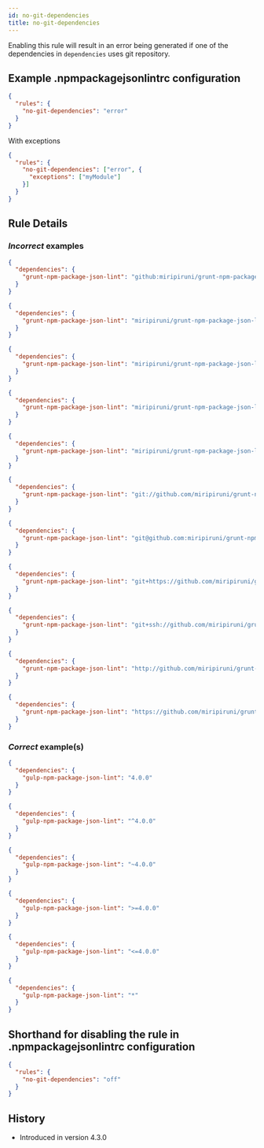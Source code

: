 ```yaml
---
id: no-git-dependencies
title: no-git-dependencies
---
```


Enabling this rule will result in an error being generated if one of the dependencies in `dependencies` uses git repository.

## Example .npmpackagejsonlintrc configuration

```json
{
  "rules": {
    "no-git-dependencies": "error"
  }
}
```

With exceptions

```json
{
  "rules": {
    "no-git-dependencies": ["error", {
      "exceptions": ["myModule"]
    }]
  }
}
```

## Rule Details

### *Incorrect* examples

```json
{
  "dependencies": {
    "grunt-npm-package-json-lint": "github:miripiruni/grunt-npm-package-json-lint"
  }
}
```

```json
{
  "dependencies": {
    "grunt-npm-package-json-lint": "miripiruni/grunt-npm-package-json-lint"
  }
}
```

```json
{
  "dependencies": {
    "grunt-npm-package-json-lint": "miripiruni/grunt-npm-package-json-lint#miri/issue-42"
  }
}
```

```json
{
  "dependencies": {
    "grunt-npm-package-json-lint": "miripiruni/grunt-npm-package-json-lint#v1.0.0-rc-1"
  }
}
```

```json
{
  "dependencies": {
    "grunt-npm-package-json-lint": "miripiruni/grunt-npm-package-json-lint#4f9012b132aa4d2d6097b516b31327c999b0a846"
  }
}
```

```json
{
  "dependencies": {
    "grunt-npm-package-json-lint": "git://github.com/miripiruni/grunt-npm-package-json-lint.git"
  }
}
```

```json
{
  "dependencies": {
    "grunt-npm-package-json-lint": "git@github.com:miripiruni/grunt-npm-package-json-lint.git"
  }
}
```

```json
{
  "dependencies": {
    "grunt-npm-package-json-lint": "git+https://github.com/miripiruni/grunt-npm-package-json-lint.git"
  }
}
```

```json
{
  "dependencies": {
    "grunt-npm-package-json-lint": "git+ssh://github.com/miripiruni/grunt-npm-package-json-lint.git"
  }
}
```

```json
{
  "dependencies": {
    "grunt-npm-package-json-lint": "http://github.com/miripiruni/grunt-npm-package-json-lint.git"
  }
}
```

```json
{
  "dependencies": {
    "grunt-npm-package-json-lint": "https://github.com/miripiruni/grunt-npm-package-json-lint.git"
  }
}
```

### *Correct* example(s)

```json
{
  "dependencies": {
    "gulp-npm-package-json-lint": "4.0.0"
  }
}
```

```json
{
  "dependencies": {
    "gulp-npm-package-json-lint": "^4.0.0"
  }
}
```

```json
{
  "dependencies": {
    "gulp-npm-package-json-lint": "~4.0.0"
  }
}
```

```json
{
  "dependencies": {
    "gulp-npm-package-json-lint": ">=4.0.0"
  }
}
```

```json
{
  "dependencies": {
    "gulp-npm-package-json-lint": "<=4.0.0"
  }
}
```

```json
{
  "dependencies": {
    "gulp-npm-package-json-lint": "*"
  }
}
```

## Shorthand for disabling the rule in .npmpackagejsonlintrc configuration

```json
{
  "rules": {
    "no-git-dependencies": "off"
  }
}
```

## History

* Introduced in version 4.3.0
